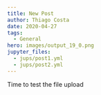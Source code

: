 ```yaml
---
title: New Post
author: Thiago Costa
date: 2020-04-27
tags:
  - General
hero: images/output_19_0.png
jupyter_files:
  - jups/post1.yml
  - jups/post2.yml
---
```

Time to test the file upload